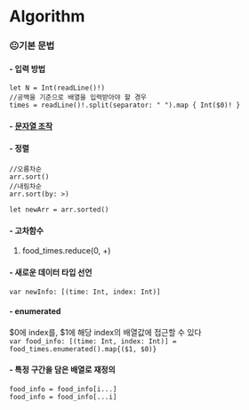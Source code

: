 # Algorithm

### 😐기본 문법
#### - 입력 방법  
```
let N = Int(readLine()!)
//공백을 기준으로 배열을 입력받아야 할 경우
times = readLine()!.split(separator: " ").map { Int($0)! }
```

#### - [문자열 조작](String.playground/Contents.swift)  

#### - 정렬
```
//오름차순
arr.sort()
//내림차순
arr.sort(by: >)

let newArr = arr.sorted()
```
#### - 고차함수
1) food_times.reduce(0, +)  

#### - 새로운 데이터 타입 선언  
```var newInfo: [(time: Int, index: Int)]```  

#### - enumerated   
$0에 index를, $1에 해당 index의 배열값에 접근할 수 있다  
```var food_info: [(time: Int, index: Int)] = food_times.enumerated().map{($1, $0)}```

#### - 특정 구간을 담은 배열로 재정의  
```
food_info = food_info[i...]
food_info = food_info[...i]
```  
